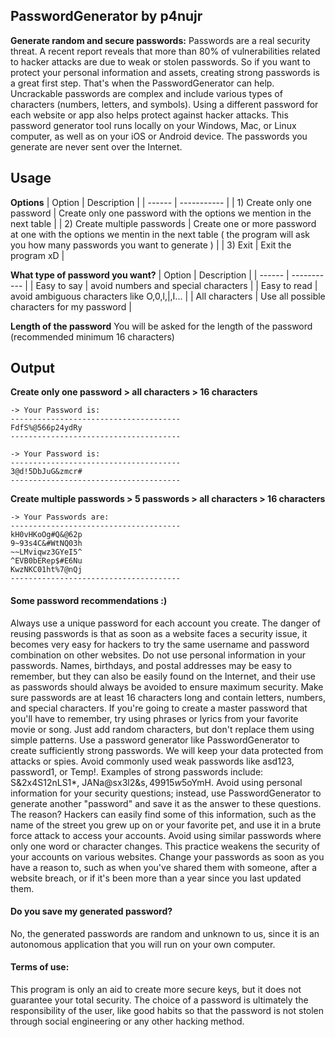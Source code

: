 ## PasswordGenerator by p4nujr 

**Generate random and secure passwords:**
Passwords are a real security threat. A recent report reveals that more than 80% of vulnerabilities related to hacker attacks are due to weak or stolen passwords. So if you want to protect your personal information and assets, creating strong passwords is a great first step. That's when the PasswordGenerator can help. 
Uncrackable passwords are complex and include various types of characters (numbers, letters, and symbols). Using a different password for each website or app also helps protect against hacker attacks. This password generator tool runs locally on your Windows, Mac, or Linux computer, as well as on your iOS or Android device. The passwords you generate are never sent over the Internet.

## Usage

**Options**
| Option | Description |
| ------ | ----------- |
| 1) Create only one password |  Create only one password with the options we mention in the next table |
| 2) Create multiple passwords | Create one or more password at one with the options we mentin in the next table ( the program will ask you how many passwords you want to generate ) |
| 3) Exit | Exit the program xD |

**What type of password you want?**
| Option | Description |
| ------ | ----------- |
| Easy to say | avoid numbers and special characters |
| Easy to read | avoid ambiguous characters like O,0,l,|,I... |
| All characters | Use all possible characters for my password |

**Length of the password**
You will be asked for the length of the password (recommended minimum 16 characters)


## Output

**Create only one password > all characters > 16 characters**
```
-> Your Password is:
--------------------------------------
FdfS%@566p24ydRy
--------------------------------------
```
```
-> Your Password is:
--------------------------------------
3@d!5DbJuG&zmcr#
--------------------------------------
```
**Create multiple passwords > 5 passwords > all characters > 16 characters**
```
-> Your Passwords are:
--------------------------------------
kH0vHKoOg#Q&@62p
9~93s4C&#WtNQ03h
~~LMviqwz3GYeI5^
^EVB0bERep$#E6Nu
KwzNKC01ht%7@nQj
--------------------------------------
```

#### Some password recommendations :)
Always use a unique password for each account you create. The danger of reusing passwords is that as soon as a website faces a security issue, it becomes very easy for hackers to try the same username and password combination on other websites.
Do not use personal information in your passwords. Names, birthdays, and postal addresses may be easy to remember, but they can also be easily found on the Internet, and their use as passwords should always be avoided to ensure maximum security.
Make sure passwords are at least 16 characters long and contain letters, numbers, and special characters.
If you're going to create a master password that you'll have to remember, try using phrases or lyrics from your favorite movie or song. Just add random characters, but don't replace them using simple patterns.
Use a password generator like PasswordGenerator to create sufficiently strong passwords. We will keep your data protected from attacks or spies.
Avoid commonly used weak passwords like asd123, password1, or Temp!. Examples of strong passwords include: S&2x4S12nLS1*, JANa@sx3l2&s$, 49915w5$oYmH.
Avoid using personal information for your security questions; instead, use PasswordGenerator to generate another "password" and save it as the answer to these questions. The reason? Hackers can easily find some of this information, such as the name of the street you grew up on or your favorite pet, and use it in a brute force attack to access your accounts.
Avoid using similar passwords where only one word or character changes. This practice weakens the security of your accounts on various websites.
Change your passwords as soon as you have a reason to, such as when you've shared them with someone, after a website breach, or if it's been more than a year since you last updated them.

#### Do you save my generated password?
No, the generated passwords are random and unknown to us, since it is an autonomous application that you will run on your own computer.

#### Terms of use:
This program is only an aid to create more secure keys, but it does not guarantee your total security. The choice of a password is ultimately the responsibility of the user, like good habits so that the password is not stolen through social engineering or any other hacking method.
